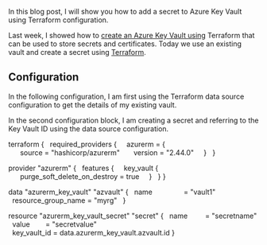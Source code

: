 In this blog post, I will show you how to add a secret to Azure Key Vault using Terraform configuration.

Last week, I showed how to [create an Azure Key Vault using](https://www.ntweekly.com/2021/01/28/deploy-an-azure-key-vault-with-terraform/) Terraform that can be used to store secrets and certificates. Today we use an existing vault and create a secret using [Terraform](https://www.ntweekly.com/category/terraform).

## Configuration

In the following configuration, I am first using the Terraform data source configuration to get the details of my existing vault.

In the second configuration block, I am creating a secret and referring to the Key Vault ID using the data source configuration.

terraform {
  required_providers {
    azurerm = {
      source = "hashicorp/azurerm"
      version = "2.44.0"
    }
  }

provider "azurerm" {
  features {
    key_vault {
      purge_soft_delete_on_destroy = true
    }
  }
}

data "azurerm_key_vault" "azvault" {
  name                = "vault1"
  resource_group_name = "myrg"  
}

resource "azurerm_key_vault_secret" "secret" {
  name         = "secretname"
  value        = "secretvalue"
  key_vault_id = data.azurerm_key_vault.azvault.id
}